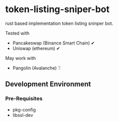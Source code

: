 # token-listing-sniper-bot

rust based implementation token listing sninper bot.

Tested with

- Pancakeswap (Binance Smart Chain) ✔
- Uniswap (ethereum) ✔

May work with

- Pangolin (Avalanche) ❔

## Development Environment

### Pre-Requisites

- pkg-config
- libssl-dev
